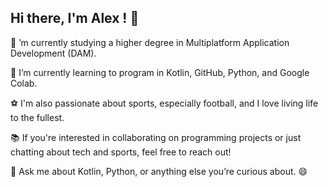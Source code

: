 ## Hi there, I'm Alex ! 👋

🔭 ’m currently studying a higher degree in Multiplatform Application Development (DAM).

🌱 I’m currently learning to program in Kotlin, GitHub, Python, and Google Colab.

⚽ I'm also passionate about sports, especially football, and I love living life to the fullest.

📚 If you're interested in collaborating on programming projects or just chatting about tech and sports, feel free to reach out!

💬 Ask me about Kotlin, Python, or anything else you’re curious about. 😄


<!--
**AlexSmochina/AlexSmochina** is a ✨ _special_ ✨ repository because its `README.md` (this file) appears on your GitHub profile.

Here are some ideas to get you started:

- 🔭 ’m currently studying a higher degree in Multiplatform Application Development (DAM).
- 🌱 I’m currently learning to program in Kotlin, GitHub, Python, and Google Colab.
- ⚽ I'm also passionate about sports, especially football, and I love living life to the fullest.
- 📚 If you're interested in collaborating on programming projects or just chatting about tech and sports, feel free to reach out!
- 💬 Ask me about Kotlin, Python, or anything else you’re curious about. 😄
-->
